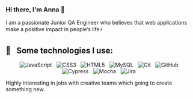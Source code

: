 ### Hi there, I'm Anna 👋

I am a passionate Junior QA Engineer who believes that web applications make a positive impact in people’s life⚡

## 🎯 &nbsp;&nbsp;Some technologies I use:

<p align="center">
<img src="https://img.shields.io/badge/javascript-%23323330.svg?style=for-the-badge&logo=javascript&logoColor=%23F7DF1E" alt="JavaScript" />&nbsp;&nbsp;
<img src="https://img.shields.io/badge/css3-%231572B6.svg?style=for-the-badge&logo=css3&logoColor=white" alt="CSS3" />&nbsp;&nbsp;
<img src="https://img.shields.io/badge/html5-%23E34F26.svg?style=for-the-badge&logo=html5&logoColor=white" alt="HTML5" />&nbsp;&nbsp;
<img src="https://img.shields.io/badge/mysql-%2300f.svg?style=for-the-badge&logo=mysql&logoColor=white" alt="MySQL" />&nbsp;&nbsp;
<img src="https://img.shields.io/badge/git-%23F05033.svg?style=for-the-badge&logo=git&logoColor=white" alt="Git" />&nbsp;&nbsp;
<img src="https://img.shields.io/badge/github-%23121011.svg?style=for-the-badge&logo=github&logoColor=white" alt="GitHub" />&nbsp;&nbsp;
<img src="https://img.shields.io/badge/-cypress-%23E5E5E5?style=for-the-badge&logo=cypress&logoColor=058a5e" alt="Cypress" />&nbsp;&nbsp;
<img src="https://img.shields.io/badge/-mocha-%238D6748?style=for-the-badge&logo=mocha&logoColor=white" alt="Mocha" />&nbsp;&nbsp;
<img src="https://img.shields.io/badge/jira-%230A0FFF.svg?style=for-the-badge&logo=jira&logoColor=white" alt="Jira" />&nbsp;&nbsp;
 
</p>

<!--
**supremexkid/supremexkid** is a ✨ _special_ ✨ repository because its `README.md` (this file) appears on your GitHub profile.

Here are some ideas to get you started:

- 🔭 I’m currently working on ...
- 🌱 I’m currently learning TypeScript - Gherkin - Cucumber - Playwright
- 👯 I’m looking to collaborate on ...
- 🤔 I’m looking for help with ...
- 💬 Ask me about ...
- 📫 How to reach me: ...
- 😄 Pronouns: ...
- ⚡ Fun fact: ...
-->
Highly interesting in jobs with creative teams which going to create something new.
